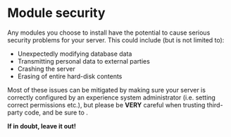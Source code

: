 # Module security
Any modules you choose to install have the potential to cause serious security problems for your server. This could include (but is not limited to):
- Unexpectedly modifying database data
- Transmitting personal data to external parties
- Crashing the server
- Erasing of entire hard-disk contents

Most of these issues can be mitigated by making sure your server is correctly configured by an experience system administrator (i.e. setting correct permissions etc.), but please be **VERY** careful when trusting third-party code, and be sure to .

**If in doubt, leave it out!**
